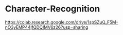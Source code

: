 # Character-Recognition

https://colab.research.google.com/drive/1spSZuQ_F5M-nO3yEMP44jfQDQIMV6z26?usp=sharing

